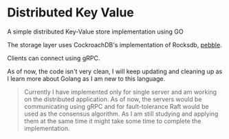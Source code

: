 # Distributed Key Value

A simple distributed Key-Value store implementation using GO

The storage layer uses CockroachDB's implementation of Rocksdb, [pebble](https://github.com/cockroachdb/pebble).

Clients can connect using gRPC.

As of now, the code isn't very clean, I will keep updating and cleaning up as I learn more about Golang as I am new to this language.

> Currently I have implemented only for single server and am working on the distributed application. As of now, the servers would be communicating using gRPC and for fault-tolerance Raft would be used as the consensus algorithm. As I am still studying and applying them at the same time it might take some time to complete the implementation.

